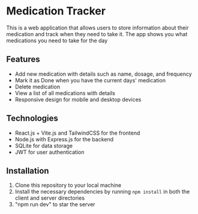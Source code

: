# Medication Tracker

This is a web application that allows users to store information about their medication and track when they need to take it. The app shows you what medications you need to take for the day

## Features

- Add new medication with details such as name, dosage, and frequency
- Mark it as Done when you have the current days' medication
- Delete medication
- View a list of all medications with details
- Responsive design for mobile and desktop devices

## Technologies

- React.js + Vite.js and TailwindCSS for the frontend
- Node.js with Express.js for the backend
- SQLite for data storage
- JWT for user authentication

## Installation

1. Clone this repository to your local machine
2. Install the necessary dependencies by running `npm install` in both the client and server directories
3. "npm run dev" to star the server


